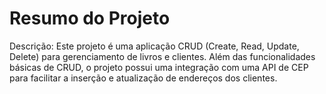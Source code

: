 <h1>Resumo do Projeto</h1>

Descrição:
Este projeto é uma aplicação CRUD (Create, Read, Update, Delete) para gerenciamento de livros e clientes.
Além das funcionalidades básicas de CRUD, o projeto possui uma integração com uma API de CEP para facilitar a inserção e atualização de endereços dos clientes.
